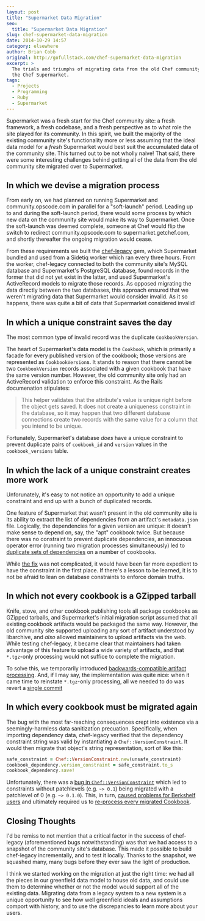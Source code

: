 ```yaml
---
layout: post
title: "Supermarket Data Migration"
seo:
  title: "Supermarket Data Migration"
slug: chef-supermarket-data-migration
date: 2014-10-29 14:57
category: elsewhere
author: Brian Cobb
original: http://gofullstack.com/chef-supermarket-data-migration
excerpt: >
  The trials and triumphs of migrating data from the old Chef community site to
  the Chef Supermarket.
tags:
  - Projects
  - Programming
  - Ruby
  - Supermarket
---
```


Supermarket was a fresh start for the Chef community site: a fresh framework, a fresh codebase, and a fresh perspective as to what role the site played for its community.
In this spirit, we built the majority of the existing community site's functionality more or less assuming that the ideal data model for a _fresh_ Supermarket would best suit the accumulated data of the community site.
This turned out to be not wholly naive!
That said, there were some interesting challenges behind getting all of the data from the old community site migrated over to Supermarket.

## In which we devise a migration process

From early on, we had planned on running Supermarket and community.opscode.com in parallel for a "soft-launch" period.
Leading up to and during the soft-launch period, there would some process by which new data on the community site would make its way to Supermarket.
Once the soft-launch was deemed complete, someone at Chef would flip the switch to redirect community.opscode.com to supermarket.getchef.com, and shortly thereafter the ongoing migration would cease.

From these requirements we built the [chef-legacy](https://github.com/gofullstack/chef-legacy) gem, which Supermarket bundled and used from a Sidetiq worker which ran every three hours.
From the worker, chef-legacy connected to both the community site's MySQL database and Supermarket's PostgreSQL database, found records in the former that did not yet exist in the latter, and used Supermarket's ActiveRecord models to migrate those records.
As opposed migrating the data directly between the two databases, this approach ensured that we weren't migrating data that Supermarket would consider invalid.
As it so happens, there was quite a bit of data that Supermarket considered invalid!

## In which a unique constraint saves the day

The most common type of invalid record was the duplicate `CookbookVersion`.

The heart of Supermarket's data model is the `Cookbook`, which is primarily a facade for every published version of the cookbook; those versions are represented as `CookbookVersion`s.
It stands to reason that there cannot be two `CookbookVersion` records associated with a given cookbook that have the same version number.
However, the old community site only had an ActiveRecord validation to enforce this constraint.
As the Rails documenation stipulates:

> This helper validates that the attribute's value is unique right before the object gets saved. It does not create a uniqueness constraint in the database, so it may happen that two different database connections create two records with the same value for a column that you intend to be unique.

Fortunately, Supermarket's database _does_ have a unique constraint to prevent duplicate pairs of `cookbook_id` and `version` values in the `cookbook_versions` table.

## In which the lack of a unique constraint creates more work

Unforunately, it's easy to not notice an opportunity to add a unique constraint and end up with a bunch of duplicated records.

One feature of Supermarket that wasn't present in the old community site is its ability to extract the list of dependencies from an artifact's `metadata.json` file.
Logically, the dependencies for a given version are unique: it doesn't make sense to depend on, say, the "apt" cookbook twice.
But because there was no constraint to prevent duplicate dependencies, an innocuous operator error (running two migration processes simultaneously) led to [duplicate sets of dependencies](https://github.com/opscode/supermarket/issues/442) on a number of cookbooks.

While [the fix](https://github.com/opscode/supermarket/pull/461) was not complicated, it would have been far more expedient to have the constraint in the first place.
If there's a lesson to be learned, it is to not be afraid to lean on database constraints to enforce domain truths.

## In which not every cookbook is a GZipped tarball

Knife, stove, and other cookbook publishing tools all package cookbooks as GZipped tarballs, and Supermarket's initial migration script assumed that all existing cookbook artifacts would be packaged the same way.
However, the old community site supported uploading any sort of artifact understood by libarchive, and _also_ allowed maintainers to upload artifacts via the web.
While testing chef-legacy, it became clear that maintainers had taken advantage of this feature to upload a wide variety of artifacts, and that `*.tgz`-only processing would not suffice to complete the migration.

To solve this, we temporarily introduced [backwards-compatible artifact processing](https://github.com/opscode/supermarket/pull/485).
And, if I may say, the implementation was quite nice: when it came time to reinstate `*.tgz`-only processing, all we needed to do was revert a [single commit](https://github.com/opscode/supermarket/commit/21114b276a68dd677038479f1cfab56b24778235)

## In which every cookbook must be migrated again

The bug with the most far-reaching consequences crept into existence via a seemingly-harmless data sanitization precuation.
Specifically, when importing dependency data, chef-legacy verified that the dependency constraint string was valid by instantiating a `Chef::VersionConstraint`.
It would then migrate that object's string representation, sort of like this:

```ruby
safe_constraint = Chef::VersionConstraint.new(unsafe_constraint)
cookbook_dependency.version_constraint = safe_constraint.to_s
cookbook_dependency.save!
```

Unfortunately, there was a [bug in `Chef::VersionConstraint`](https://github.com/opscode/chef/pull/1638) which led to constraints without patchlevels (e.g. `~> 0.1`) being migrated with a patchlevel of 0 (e.g. `~> 0.1.0`).
This, in turn, [caused problems for Berkshelf users](https://github.com/opscode/supermarket/issues/579) and ultimately required us to [re-process every migrated Cookbook](https://github.com/opscode/supermarket/pull/580).

## Closing Thoughts

I'd be remiss to not mention that a critical factor in the success of chef-legacy (aforementioned bugs notwithstanding) was that we had access to a snapshot of the community site's database.
This made it possible to build chef-legacy incrementally, and to test it locally.
Thanks to the snapshot, we squashed many, many bugs before they ever saw the light of production.

I think we started working on the migration at just the right time: we had all the pieces in our greenfield data model to house old data, and could use them to determine whether or not the model would support all of the existing data.
Migrating data from a legacy system to a new system is a unique opportunity to see how well greenfield ideals and assumptions comport with history, and to use the discrepancies to learn more about your users.
